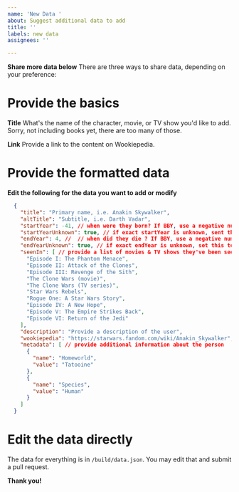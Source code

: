 ```yaml
---
name: 'New Data '
about: Suggest additional data to add
title: ''
labels: new data
assignees: ''

---
```


**Share more data below**
There are three ways to share data, depending on your preference:

# Provide the basics

**Title**
What's the name of the character, movie, or TV show you'd like to add. Sorry, not including books yet, there are too many of those.

**Link**
Provide a link to the content on Wookiepedia.

# Provide the formatted data

**Edit the following for the data you want to add or modify**

```json
  {
    "title": "Primary name, i.e. Anakin Skywalker",
    "altTitle": "Subtitle, i.e. Darth Vadar",
    "startYear": -41, // when were they born? If BBY, use a negative number, ABY use a positive
    "startYearUnknown": true, // if exact startYear is unknown, sent this to true
    "endYear": 4, //  // when did they die ? If BBY, use a negative number, ABY use a positive
    "endYearUnknown": true, // if exact endYear is unknown, set this to true
    "seenIn": [ // provide a list of movies & TV shows they've been seen in
      "Episode I: The Phantom Menace",
      "Episode II: Attack of the Clones",
      "Episode III: Revenge of the Sith",
      "The Clone Wars (movie)",
      "The Clone Wars (TV series)",
      "Star Wars Rebels",
      "Rogue One: A Star Wars Story",
      "Episode IV: A New Hope",
      "Episode V: The Empire Strikes Back",
      "Episode VI: Return of the Jedi"
    ],
    "description": "Provide a description of the user",
    "wookiepedia": "https://starwars.fandom.com/wiki/Anakin_Skywalker", // provide the full URL to their wookiepedia page
    "metadata": [ // provide additional information about the person
      {
        "name": "Homeworld",
        "value": "Tatooine"
      },
      {
        "name": "Species",
        "value": "Human"
      }
    ]
  }
```

# Edit the data directly

The data for everything is in `/build/data.json`. You may edit that and submit a pull request.

**Thank you!**
